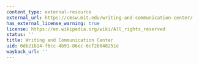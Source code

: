 ```yaml
---
content_type: external-resource
external_url: https://cmsw.mit.edu/writing-and-communication-center/
has_external_license_warning: true
license: https://en.wikipedia.org/wiki/All_rights_reserved
status: ''
title: Writing and Communication Center
uid: 0db21b14-f6cc-4b91-86ec-6cf2b048251e
wayback_url: ''
---
```

